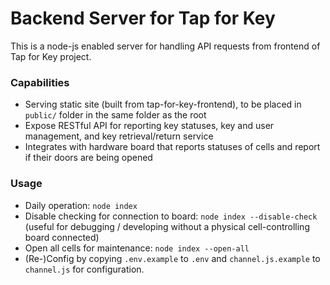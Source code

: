 # Backend Server for Tap for Key

This is a node-js enabled server for handling API requests from frontend of Tap for Key project.

### Capabilities
- Serving static site (built from tap-for-key-frontend), to be placed in `public/` folder in the same folder as the root
- Expose RESTful API for reporting key statuses, key and user management, and key retrieval/return service
- Integrates with hardware board that reports statuses of cells and report if their doors are being opened

### Usage
- Daily operation: `node index`
- Disable checking for connection to board: `node index --disable-check` (useful for debugging / developing without a physical cell-controlling board connected)
- Open all cells for maintenance: `node index --open-all`
- (Re-)Config by copying `.env.example` to `.env` and `channel.js.example` to `channel.js` for configuration.
